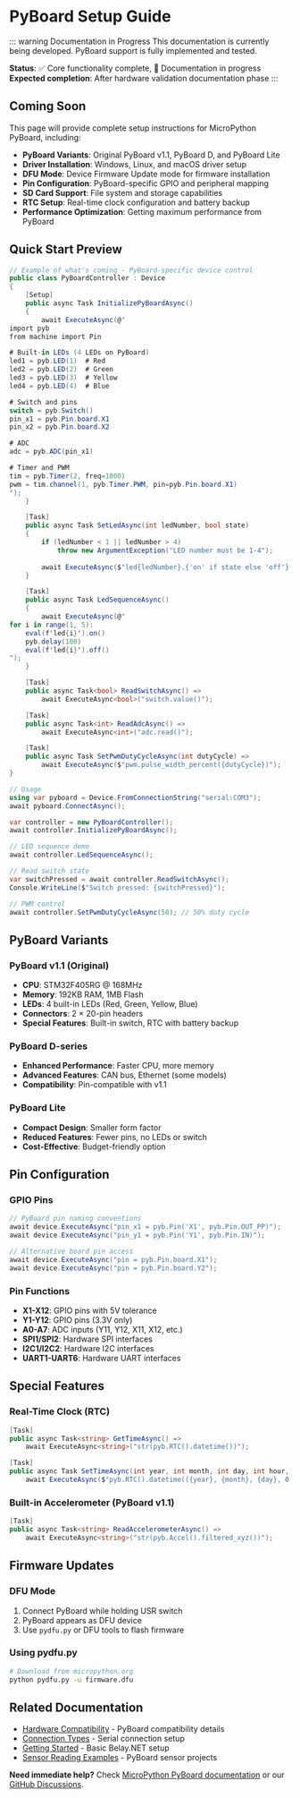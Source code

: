 # PyBoard Setup Guide

::: warning Documentation in Progress
This documentation is currently being developed. PyBoard support is fully implemented and tested.

**Status**: ✅ Core functionality complete, 📝 Documentation in progress  
**Expected completion**: After hardware validation documentation phase
:::

## Coming Soon

This page will provide complete setup instructions for MicroPython PyBoard, including:

- **PyBoard Variants**: Original PyBoard v1.1, PyBoard D, and PyBoard Lite
- **Driver Installation**: Windows, Linux, and macOS driver setup
- **DFU Mode**: Device Firmware Update mode for firmware installation
- **Pin Configuration**: PyBoard-specific GPIO and peripheral mapping
- **SD Card Support**: File system and storage capabilities
- **RTC Setup**: Real-time clock configuration and battery backup
- **Performance Optimization**: Getting maximum performance from PyBoard

## Quick Start Preview

```csharp
// Example of what's coming - PyBoard-specific device control
public class PyBoardController : Device
{
    [Setup]
    public async Task InitializePyBoardAsync()
    {
        await ExecuteAsync(@"
import pyb
from machine import Pin

# Built-in LEDs (4 LEDs on PyBoard)
led1 = pyb.LED(1)  # Red
led2 = pyb.LED(2)  # Green
led3 = pyb.LED(3)  # Yellow
led4 = pyb.LED(4)  # Blue

# Switch and pins
switch = pyb.Switch()
pin_x1 = pyb.Pin.board.X1
pin_x2 = pyb.Pin.board.X2

# ADC
adc = pyb.ADC(pin_x1)

# Timer and PWM
tim = pyb.Timer(2, freq=1000)
pwm = tim.channel(1, pyb.Timer.PWM, pin=pyb.Pin.board.X1)
");
    }

    [Task]
    public async Task SetLedAsync(int ledNumber, bool state)
    {
        if (ledNumber < 1 || ledNumber > 4)
            throw new ArgumentException("LED number must be 1-4");
            
        await ExecuteAsync($"led{ledNumber}.{'on' if state else 'off'}()");
    }

    [Task]
    public async Task LedSequenceAsync()
    {
        await ExecuteAsync(@"
for i in range(1, 5):
    eval(f'led{i}').on()
    pyb.delay(100)
    eval(f'led{i}').off()
");
    }

    [Task]
    public async Task<bool> ReadSwitchAsync() =>
        await ExecuteAsync<bool>("switch.value()");

    [Task]
    public async Task<int> ReadAdcAsync() =>
        await ExecuteAsync<int>("adc.read()");

    [Task]
    public async Task SetPwmDutyCycleAsync(int dutyCycle) =>
        await ExecuteAsync($"pwm.pulse_width_percent({dutyCycle})");
}

// Usage
using var pyboard = Device.FromConnectionString("serial:COM3");
await pyboard.ConnectAsync();

var controller = new PyBoardController();
await controller.InitializePyBoardAsync();

// LED sequence demo
await controller.LedSequenceAsync();

// Read switch state
var switchPressed = await controller.ReadSwitchAsync();
Console.WriteLine($"Switch pressed: {switchPressed}");

// PWM control
await controller.SetPwmDutyCycleAsync(50); // 50% duty cycle
```

## PyBoard Variants

### PyBoard v1.1 (Original)
- **CPU**: STM32F405RG @ 168MHz
- **Memory**: 192KB RAM, 1MB Flash
- **LEDs**: 4 built-in LEDs (Red, Green, Yellow, Blue)
- **Connectors**: 2 × 20-pin headers
- **Special Features**: Built-in switch, RTC with battery backup

### PyBoard D-series
- **Enhanced Performance**: Faster CPU, more memory
- **Advanced Features**: CAN bus, Ethernet (some models)
- **Compatibility**: Pin-compatible with v1.1

### PyBoard Lite
- **Compact Design**: Smaller form factor
- **Reduced Features**: Fewer pins, no LEDs or switch
- **Cost-Effective**: Budget-friendly option

## Pin Configuration

### GPIO Pins
```csharp
// PyBoard pin naming conventions
await device.ExecuteAsync("pin_x1 = pyb.Pin('X1', pyb.Pin.OUT_PP)");
await device.ExecuteAsync("pin_y1 = pyb.Pin('Y1', pyb.Pin.IN)");

// Alternative board pin access
await device.ExecuteAsync("pin = pyb.Pin.board.X1");
await device.ExecuteAsync("pin = pyb.Pin.board.Y2");
```

### Pin Functions
- **X1-X12**: GPIO pins with 5V tolerance
- **Y1-Y12**: GPIO pins (3.3V only)
- **A0-A7**: ADC inputs (Y11, Y12, X11, X12, etc.)
- **SPI1/SPI2**: Hardware SPI interfaces
- **I2C1/I2C2**: Hardware I2C interfaces
- **UART1-UART6**: Hardware UART interfaces

## Special Features

### Real-Time Clock (RTC)
```csharp
[Task]
public async Task<string> GetTimeAsync() =>
    await ExecuteAsync<string>("str(pyb.RTC().datetime())");

[Task]
public async Task SetTimeAsync(int year, int month, int day, int hour, int minute, int second) =>
    await ExecuteAsync($"pyb.RTC().datetime(({year}, {month}, {day}, 0, {hour}, {minute}, {second}, 0))");
```

### Built-in Accelerometer (PyBoard v1.1)
```csharp
[Task]
public async Task<string> ReadAccelerometerAsync() =>
    await ExecuteAsync<string>("str(pyb.Accel().filtered_xyz())");
```

## Firmware Updates

### DFU Mode
1. Connect PyBoard while holding USR switch
2. PyBoard appears as DFU device
3. Use `pydfu.py` or DFU tools to flash firmware

### Using pydfu.py
```bash
# Download from micropython.org
python pydfu.py -u firmware.dfu
```

## Related Documentation

- [Hardware Compatibility](/hardware/compatibility) - PyBoard compatibility details
- [Connection Types](/hardware/connections) - Serial connection setup
- [Getting Started](/guide/getting-started) - Basic Belay.NET setup
- [Sensor Reading Examples](/examples/sensor-reading) - PyBoard sensor projects

**Need immediate help?** Check [MicroPython PyBoard documentation](https://docs.micropython.org/en/latest/pyboard/quickref.html) or our [GitHub Discussions](https://github.com/belay-dotnet/Belay.NET/discussions).